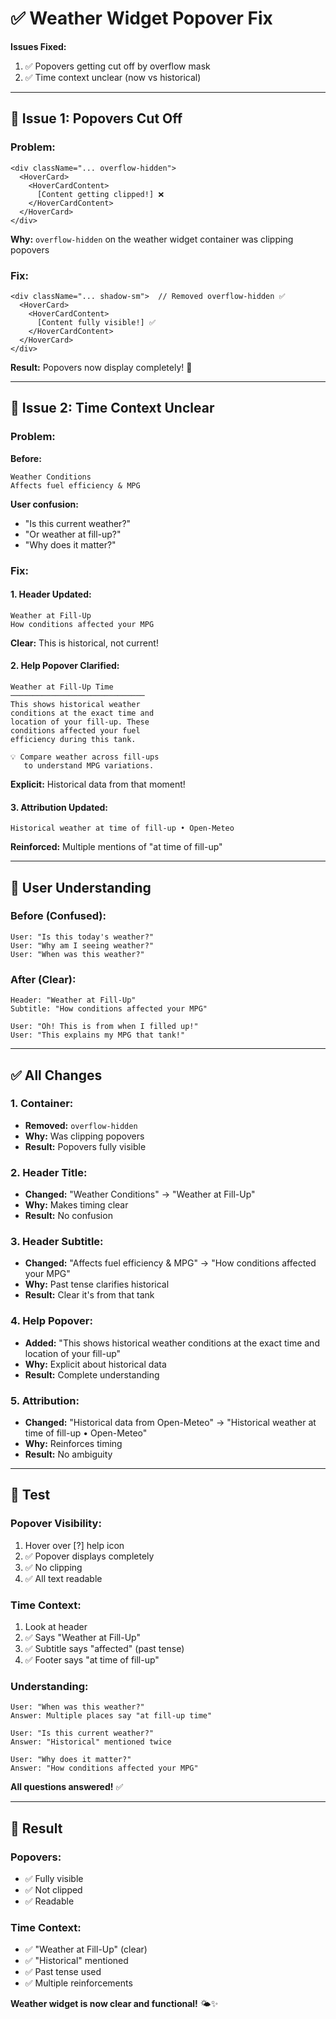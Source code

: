 # ✅ Weather Widget Popover Fix

**Issues Fixed:**
1. ✅ Popovers getting cut off by overflow mask
2. ✅ Time context unclear (now vs historical)

---

## 🐛 Issue 1: Popovers Cut Off

### **Problem:**
```tsx
<div className="... overflow-hidden">
  <HoverCard>
    <HoverCardContent>
      [Content getting clipped!] ❌
    </HoverCardContent>
  </HoverCard>
</div>
```

**Why:** `overflow-hidden` on the weather widget container was clipping popovers

### **Fix:**
```tsx
<div className="... shadow-sm">  // Removed overflow-hidden ✅
  <HoverCard>
    <HoverCardContent>
      [Content fully visible!] ✅
    </HoverCardContent>
  </HoverCard>
</div>
```

**Result:** Popovers now display completely! 🎯

---

## 🐛 Issue 2: Time Context Unclear

### **Problem:**
**Before:**
```
Weather Conditions
Affects fuel efficiency & MPG
```

**User confusion:**
- "Is this current weather?"
- "Or weather at fill-up?"
- "Why does it matter?"

### **Fix:**

#### **1. Header Updated:**
```
Weather at Fill-Up
How conditions affected your MPG
```

**Clear:** This is historical, not current!

#### **2. Help Popover Clarified:**
```
Weather at Fill-Up Time
──────────────────────────────
This shows historical weather 
conditions at the exact time and 
location of your fill-up. These 
conditions affected your fuel 
efficiency during this tank.

💡 Compare weather across fill-ups 
   to understand MPG variations.
```

**Explicit:** Historical data from that moment!

#### **3. Attribution Updated:**
```
Historical weather at time of fill-up • Open-Meteo
```

**Reinforced:** Multiple mentions of "at time of fill-up"

---

## 🎯 User Understanding

### **Before (Confused):**
```
User: "Is this today's weather?"
User: "Why am I seeing weather?"
User: "When was this weather?"
```

### **After (Clear):**
```
Header: "Weather at Fill-Up"
Subtitle: "How conditions affected your MPG"

User: "Oh! This is from when I filled up!"
User: "This explains my MPG that tank!"
```

---

## ✅ All Changes

### **1. Container:**
- **Removed:** `overflow-hidden`
- **Why:** Was clipping popovers
- **Result:** Popovers fully visible

### **2. Header Title:**
- **Changed:** "Weather Conditions" → "Weather at Fill-Up"
- **Why:** Makes timing clear
- **Result:** No confusion

### **3. Header Subtitle:**
- **Changed:** "Affects fuel efficiency & MPG" → "How conditions affected your MPG"
- **Why:** Past tense clarifies historical
- **Result:** Clear it's from that tank

### **4. Help Popover:**
- **Added:** "This shows historical weather conditions at the exact time and location of your fill-up"
- **Why:** Explicit about historical data
- **Result:** Complete understanding

### **5. Attribution:**
- **Changed:** "Historical data from Open-Meteo" → "Historical weather at time of fill-up • Open-Meteo"
- **Why:** Reinforces timing
- **Result:** No ambiguity

---

## 🧪 Test

### **Popover Visibility:**
1. Hover over [?] help icon
2. ✅ Popover displays completely
3. ✅ No clipping
4. ✅ All text readable

### **Time Context:**
1. Look at header
2. ✅ Says "Weather at Fill-Up"
3. ✅ Subtitle says "affected" (past tense)
4. ✅ Footer says "at time of fill-up"

### **Understanding:**
```
User: "When was this weather?"
Answer: Multiple places say "at fill-up time"

User: "Is this current weather?"
Answer: "Historical" mentioned twice

User: "Why does it matter?"
Answer: "How conditions affected your MPG"
```

**All questions answered!** ✅

---

## 🎉 Result

### **Popovers:**
- ✅ Fully visible
- ✅ Not clipped
- ✅ Readable

### **Time Context:**
- ✅ "Weather at Fill-Up" (clear)
- ✅ "Historical" mentioned
- ✅ Past tense used
- ✅ Multiple reinforcements

**Weather widget is now clear and functional!** 🌤️✨
